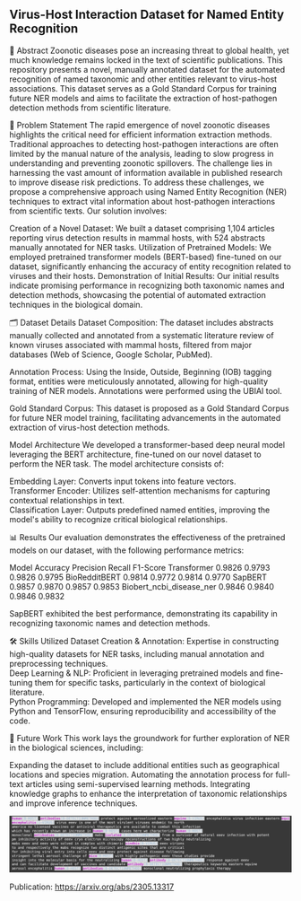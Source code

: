 ## Virus-Host Interaction Dataset for Named Entity Recognition
📖 Abstract
Zoonotic diseases pose an increasing threat to global health, yet much knowledge remains locked in the text of scientific publications. This repository presents a novel, manually annotated dataset for the automated recognition of named taxonomic and other entities relevant to virus-host associations. This dataset serves as a Gold Standard Corpus for training future NER models and aims to facilitate the extraction of host-pathogen detection methods from scientific literature.

🚀 Problem Statement
The rapid emergence of novel zoonotic diseases highlights the critical need for efficient information extraction methods. Traditional approaches to detecting host-pathogen interactions are often limited by the manual nature of the analysis, leading to slow progress in understanding and preventing zoonotic spillovers. The challenge lies in harnessing the vast amount of information available in published research to improve disease risk predictions.
To address these challenges, we propose a comprehensive approach using Named Entity Recognition (NER) techniques to extract vital information about host-pathogen interactions from scientific texts. Our solution involves:

Creation of a Novel Dataset: We built a dataset comprising 1,104 articles reporting virus detection results in mammal hosts, with 524 abstracts manually annotated for NER tasks.
Utilization of Pretrained Models: We employed pretrained transformer models (BERT-based) fine-tuned on our dataset, significantly enhancing the accuracy of entity recognition related to viruses and their hosts.
Demonstration of Initial Results: Our initial results indicate promising performance in recognizing both taxonomic names and detection methods, showcasing the potential of automated extraction techniques in the biological domain.

🗂️ Dataset Details
Dataset Composition: The dataset includes abstracts manually collected and annotated from a systematic literature review of known viruses associated with mammal hosts, filtered from major databases (Web of Science, Google Scholar, PubMed).

Annotation Process: Using the Inside, Outside, Beginning (IOB) tagging format, entities were meticulously annotated, allowing for high-quality training of NER models. Annotations were performed using the UBIAI tool.


Gold Standard Corpus: This dataset is proposed as a Gold Standard Corpus for future NER model training, facilitating advancements in the automated extraction of virus-host detection methods.

Model Architecture
We developed a transformer-based deep neural model leveraging the BERT architecture, fine-tuned on our novel dataset to perform the NER task. The model architecture consists of:

Embedding Layer: Converts input tokens into feature vectors.  
Transformer Encoder: Utilizes self-attention mechanisms for capturing contextual relationships in text.  
Classification Layer: Outputs predefined named entities, improving the model's ability to recognize critical biological relationships.   


📊 Results
Our evaluation demonstrates the effectiveness of the pretrained models on our dataset, with the following performance metrics:

Model	Accuracy	Precision	Recall	F1-Score
Transformer	0.9826	0.9793	0.9826	0.9795
BioRedditBERT	0.9814	0.9772	0.9814	0.9770
SapBERT	0.9857	0.9870	0.9857	0.9853
Biobert_ncbi_disease_ner	0.9846	0.9840	0.9846	0.9832

SapBERT exhibited the best performance, demonstrating its capability in recognizing taxonomic names and detection methods.  

🛠️ Skills Utilized
Dataset Creation & Annotation: Expertise in constructing high-quality datasets for NER tasks, including manual annotation and preprocessing techniques.  
Deep Learning & NLP: Proficient in leveraging pretrained models and fine-tuning them for specific tasks, particularly in the context of biological literature.  
Python Programming: Developed and implemented the NER models using Python and TensorFlow, ensuring reproducibility and accessibility of the code.  

🔗 Future Work
This work lays the groundwork for further exploration of NER in the biological sciences, including:

Expanding the dataset to include additional entities such as geographical locations and species migration.
Automating the annotation process for full-text articles using semi-supervised learning methods.
Integrating knowledge graphs to enhance the interpretation of taxonomic relationships and improve inference techniques.

![Alt text](NER.png)


Publication: https://arxiv.org/abs/2305.13317
